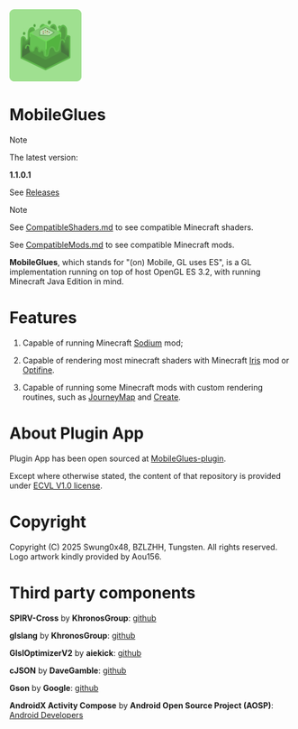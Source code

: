 <img src="assets/MobileGlues-icon.png" width="128">

MobileGlues
====

> [!NOTE]
> 
> The latest version:
> 
> **1.1.0.1**
>
> See [Releases](https://github.com/Swung0x48/MobileGlues-release/releases)

> [!NOTE]
> 
> See [CompatibleShaders.md](https://github.com/Swung0x48/MobileGlues-release/blob/main/CompatibleShaders.md) to see compatible Minecraft shaders.
>
> See [CompatibleMods.md](https://github.com/Swung0x48/MobileGlues-release/blob/main/CompatibleMods.md) to see compatible Minecraft mods.

**MobileGlues**, which stands for "(on) Mobile, GL uses ES", is a GL implementation running on top of host OpenGL ES 3.2, with running Minecraft Java Edition in mind.

Features
====

1. Capable of running Minecraft [Sodium](https://github.com/CaffeineMC/sodium) mod;

2. Capable of rendering most minecraft shaders with Minecraft [Iris](https://github.com/IrisShaders/Iris) mod or [Optifine](https://optifine.net/home).

3. Capable of running some Minecraft mods with custom rendering routines, such as [JourneyMap](https://teamjm.github.io/journeymap-docs/latest) and [Create](https://createmod.net).

About Plugin App
====

Plugin App has been open sourced at [MobileGlues-plugin](https://github.com/Swung0x48/MobileGlues-plugin).

Except where otherwise stated, the content of that repository is provided under [ECVL V1.0 license](https://github.com/Swung0x48/MobileGlues-plugin/blob/main/LICENSE.md).

Copyright
====

Copyright (C) 2025 Swung0x48, BZLZHH, Tungsten. All rights reserved. Logo artwork kindly provided by Aou156.

Third party components
====

**SPIRV-Cross** by **KhronosGroup**: [github](https://github.com/KhronosGroup/SPIRV-Cross)

**glslang** by **KhronosGroup**: [github](https://github.com/KhronosGroup/glslang)

**GlslOptimizerV2** by **aiekick**: [github](https://github.com/aiekick/GlslOptimizerV2)

**cJSON** by **DaveGamble**: [github](https://github.com/DaveGamble/cJSON)

**Gson** by **Google**: [github](https://github.com/google/gson)  

**AndroidX Activity Compose** by **Android Open Source Project (AOSP)**: [Android Developers](https://developer.android.com/jetpack/androidx/releases/activity)
